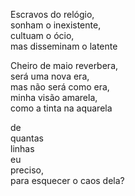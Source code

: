 Escravos do relógio,  
sonham o inexistente,  
cultuam o ócio,  
mas disseminam o latente  

Cheiro de maio reverbera,  
será uma nova era,  
mas não será como era,  
minha visão amarela,  
como a tinta na aquarela  

de  
quantas  
linhas  
eu  
preciso,  
para esquecer o caos dela?  
